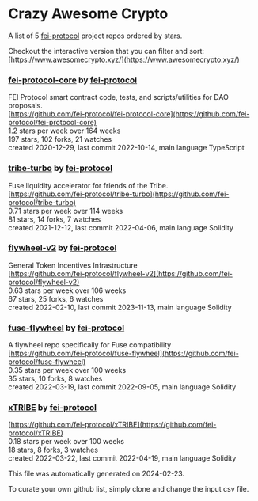 # Crazy Awesome Crypto
A list of 5 [fei-protocol](https://github.com/fei-protocol) project repos ordered by stars.  

Checkout the interactive version that you can filter and sort: 
[https://www.awesomecrypto.xyz/](https://www.awesomecrypto.xyz/)  


### [fei-protocol-core](https://github.com/fei-protocol/fei-protocol-core) by [fei-protocol](https://github.com/fei-protocol)  
FEI Protocol smart contract code, tests, and scripts/utilities for DAO proposals.  
[https://github.com/fei-protocol/fei-protocol-core](https://github.com/fei-protocol/fei-protocol-core)  
1.2 stars per week over 164 weeks  
197 stars, 102 forks, 21 watches  
created 2020-12-29, last commit 2022-10-14, main language TypeScript  


### [tribe-turbo](https://github.com/fei-protocol/tribe-turbo) by [fei-protocol](https://github.com/fei-protocol)  
Fuse liquidity accelerator for friends of the Tribe.  
[https://github.com/fei-protocol/tribe-turbo](https://github.com/fei-protocol/tribe-turbo)  
0.71 stars per week over 114 weeks  
81 stars, 14 forks, 7 watches  
created 2021-12-12, last commit 2022-04-06, main language Solidity  


### [flywheel-v2](https://github.com/fei-protocol/flywheel-v2) by [fei-protocol](https://github.com/fei-protocol)  
General Token Incentives Infrastructure  
[https://github.com/fei-protocol/flywheel-v2](https://github.com/fei-protocol/flywheel-v2)  
0.63 stars per week over 106 weeks  
67 stars, 25 forks, 6 watches  
created 2022-02-10, last commit 2023-11-13, main language Solidity  


### [fuse-flywheel](https://github.com/fei-protocol/fuse-flywheel) by [fei-protocol](https://github.com/fei-protocol)  
A flywheel repo specifically for Fuse compatibility  
[https://github.com/fei-protocol/fuse-flywheel](https://github.com/fei-protocol/fuse-flywheel)  
0.35 stars per week over 100 weeks  
35 stars, 10 forks, 8 watches  
created 2022-03-19, last commit 2022-09-05, main language Solidity  


### [xTRIBE](https://github.com/fei-protocol/xTRIBE) by [fei-protocol](https://github.com/fei-protocol)  
  
[https://github.com/fei-protocol/xTRIBE](https://github.com/fei-protocol/xTRIBE)  
0.18 stars per week over 100 weeks  
18 stars, 8 forks, 3 watches  
created 2022-03-22, last commit 2022-04-19, main language Solidity  


This file was automatically generated on 2024-02-23.  

To curate your own github list, simply clone and change the input csv file.  
